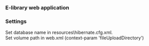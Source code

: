 ### E-library web application

### Settings
Set database name in resources\hibernate.cfg.xml.  
Set volume path in web.xml (context-param 'fileUploadDirectory')